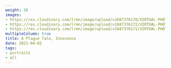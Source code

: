 ```yaml
---
weight: 26
images:
- https://res.cloudinary.com/lrmn/image/upload/v1687376170/VIRTUAL-PHOTOGRAPHY/aplaguetale/hugo38_gjkyiw.png
- https://res.cloudinary.com/lrmn/image/upload/v1687376172/VIRTUAL-PHOTOGRAPHY/aplaguetale/hugo40_owrkjv.png
- https://res.cloudinary.com/lrmn/image/upload/v1687376171/VIRTUAL-PHOTOGRAPHY/aplaguetale/hugo39_ujb1zx.png
multipleColumn: true
title: A Plague Tale, Innocence
date: 2021-04-02
tags:
- portraits
- all
---
```

